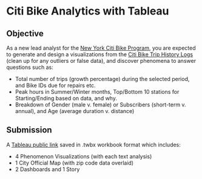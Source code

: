 # Citi Bike Analytics with Tableau
## Objective
As a new lead analyst for the [New York Citi Bike Program](https://en.wikipedia.org/wiki/Citi_Bike), you are expected to generate and design a visualizations from the [Citi Bike Trip History Logs](https://www.citibikenyc.com/system-data) (clean up for any outliers or false data), and discover phenomena to answer questions such as:<p>
* Total number of trips (growth percentage) during the selected period, and Bike IDs due for repairs etc. 
* Peak hours in Summer/Winter months, Top/Bottom 10 stations for Starting/Ending based on data, and why.
* Breakdown of Gender (male v. female) or Subscribers (short-term v. annual), and Age (average duration v. distance)

## Submission
A [Tableau public link]() saved in .twbx workbook format which includes:
* 4 Phenomenon Visualizations (with each text analysis)
* 1 City Official Map (with zip code data overlaid)
* 2 Dashboards and 1 Story
